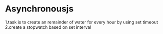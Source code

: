 # Asynchronousjs
1.task is to create an remainder of water for every hour by using set  timeout  2.create a stopwatch based on set interval
